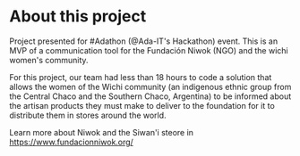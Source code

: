 # About this project

Project presented for #Adathon (@Ada-IT's Hackathon) event. This is an MVP of a communication tool for the Fundación Niwok (NGO) and the wichi women's community. 

For this project, our team had less than 18 hours to code a solution that allows the women of the Wichi community (an indigenous ethnic group from the Central Chaco and the Southern Chaco, Argentina) to be informed about the artisan products they must make to deliver to the foundation for it to distribute them in stores around the world.

Learn more about Niwok and the Siwan'i steore in https://www.fundacionniwok.org/
